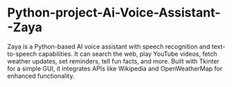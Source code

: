 # Python-project-Ai-Voice-Assistant--Zaya
Zaya is a Python-based AI voice assistant with speech recognition and text-to-speech capabilities. It can search the web, play YouTube videos, fetch weather updates, set reminders, tell fun facts, and more. Built with Tkinter for a simple GUI, it integrates APIs like Wikipedia and OpenWeatherMap for enhanced functionality.

